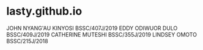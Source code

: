# lasty.github.io
JOHN NYANG'AU KINYOSI BSSC/407J/2019
EDDY ODIWUOR DULO BSSC/409J/2019
CATHERINE MUTESHI BSSC/355J/2019
LINDSEY OMOTO BSSC/215J/2018
